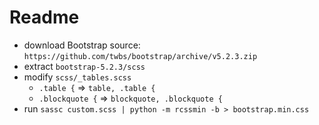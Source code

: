 # Readme

* download Bootstrap source: `https://github.com/twbs/bootstrap/archive/v5.2.3.zip`
* extract `bootstrap-5.2.3/scss`
* modify `scss/_tables.scss`
  * `.table {` => `table, .table {`
  * `.blockquote {` => `blockquote, .blockquote {`
* run `sassc custom.scss | python -m rcssmin -b > bootstrap.min.css`
